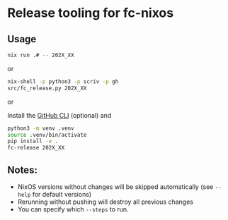 # Release tooling for fc-nixos

## Usage

```bash
nix run .# -- 202X_XX
```

or

```bash
nix-shell -p python3 -p scriv -p gh
src/fc_release.py 202X_XX
```

or


Install the [GitHub CLI](https://cli.github.com/) (optional) and
```bash
python3 -m venv .venv
source .venv/bin/activate
pip install -e .
fc-release 202X_XX
```


## Notes:

- NixOS versions without changes will be skipped automatically (see `--help` for default versions)
- Rerunning without pushing will destroy all previous changes
- You can specify which `--steps` to run.
